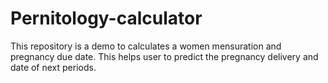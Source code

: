 # Pernitology-calculator
This repository is a demo to calculates a women mensuration and pregnancy due date. This helps user to predict the pregnancy delivery and date of next periods.
